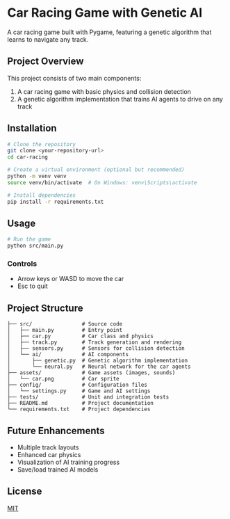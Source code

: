 # Car Racing Game with Genetic AI

A car racing game built with Pygame, featuring a genetic algorithm that learns to navigate any track.

## Project Overview

This project consists of two main components:
1. A car racing game with basic physics and collision detection
2. A genetic algorithm implementation that trains AI agents to drive on any track

## Installation

```bash
# Clone the repository
git clone <your-repository-url>
cd car-racing

# Create a virtual environment (optional but recommended)
python -m venv venv
source venv/bin/activate  # On Windows: venv\Scripts\activate

# Install dependencies
pip install -r requirements.txt
```

## Usage

```bash
# Run the game
python src/main.py
```

### Controls
- Arrow keys or WASD to move the car
- Esc to quit

## Project Structure

```
├── src/                # Source code
│   ├── main.py         # Entry point
│   ├── car.py          # Car class and physics
│   ├── track.py        # Track generation and rendering
│   ├── sensors.py      # Sensors for collision detection
│   └── ai/             # AI components
│       ├── genetic.py  # Genetic algorithm implementation
│       └── neural.py   # Neural network for the car agents
├── assets/             # Game assets (images, sounds)
│   └── car.png         # Car sprite
├── config/             # Configuration files
│   └── settings.py     # Game and AI settings
├── tests/              # Unit and integration tests
├── README.md           # Project documentation
└── requirements.txt    # Project dependencies
```

## Future Enhancements

- Multiple track layouts
- Enhanced car physics
- Visualization of AI training progress
- Save/load trained AI models

## License

[MIT](LICENSE)
